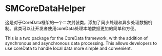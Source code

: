 # SMCoreDataHelper
这是对于CoreData框架的一个二次封装类，添加了同步处理和异步处理数据机制。此类可以让开发者使用coreData处理本地数据更加的简单和方便。

This is a two package for the CoreData framework, with the addition of synchronous and asynchronous data processing. This allows developers to use coreData to handle local data more simple and convenient.
